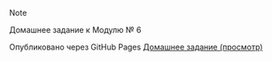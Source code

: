 > [!NOTE]
> Домашнее задание к Модулю № 6

Опубликовано через GitHub Pages  [Домашнее задание (просмотр)](https://mchubarov.github.io/urban/hw6/index.html)